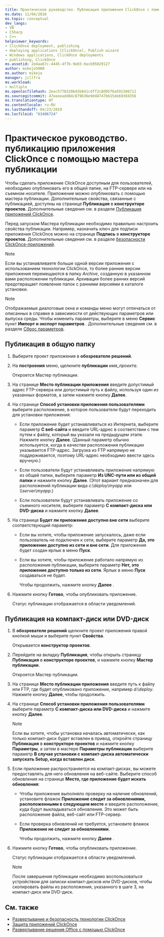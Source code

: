 ```yaml
---
title: Практическое руководство. Публикация приложения ClickOnce с помощью мастера публикации | Документация Майкрософт
ms.date: 11/04/2016
ms.topic: conceptual
dev_langs:
- VB
- CSharp
- C++
helpviewer_keywords:
- ClickOnce deployment, publishing
- deploying applications [ClickOnce], Publish wizard
- Windows applications, ClickOnce deployments
- publishing, ClickOnce
ms.assetid: 2e4aa67c-4445-4f7b-9e03-9acb95829127
author: mikejo5000
ms.author: mikejo
manager: jillfra
ms.workload:
- multiple
ms.openlocfilehash: 2eac5778320b45b841cdff2c8d95f6a591386712
ms.sourcegitcommit: 47eeeeadd84c879636e9d48747b615de69384356
ms.translationtype: HT
ms.contentlocale: ru-RU
ms.lasthandoff: 04/23/2019
ms.locfileid: "63406724"
---
```

# <a name="how-to-publish-a-clickonce-application-using-the-publish-wizard"></a>Практическое руководство. публикацию приложения ClickOnce с помощью мастера публикации
Чтобы сделать приложение ClickOnce доступным для пользователей, необходимо опубликовать его в общей папке, на FTP-сервере или на съемном носителе. Приложение можно опубликовать с помощью мастера публикации. Дополнительные свойства, связанные с публикацией, доступны на странице **Публикация** в **конструкторе проектов**. Дополнительные сведения см. в разделе [Публикация приложений ClickOnce](../deployment/publishing-clickonce-applications.md).

Перед запуском Мастера публикации необходимо правильно настроить свойства публикации. Например, назначить ключ для подписи приложения ClickOnce можно на странице **Подпись** в **конструкторе проектов**. Дополнительные сведения см. в разделе [безопасности ClickOnce-приложений](../deployment/securing-clickonce-applications.md).

> [!NOTE]
> Если вы устанавливаете больше одной версии приложения с использованием технологии ClickOnce, то более ранние версии приложения перемещаются в папку *Archive*, созданную в указанном вами расположении публикации. Архивация более ранних версий предотвращает появление папок с ранними версиями в каталоге установки.

> [!NOTE]
> Отображаемые диалоговые окна и команды меню могут отличаться от описанных в справке в зависимости от действующих параметров или выпуска среды. Чтобы изменить параметры, выберите в меню **Сервис** пункт **Импорт и экспорт параметров** . Дополнительные сведения см. в разделе [Сброс параметров](../ide/environment-settings.md#reset-settings).

## <a name="to-publish-to-a-file-share-or-path"></a>Публикация в общую папку

1. Выберите проект приложения в **обозревателе решений**.

2. На **построения** меню, щелкните **публикации** *имя_проекта*.

    Откроется Мастер публикации.

3. На странице **Место публикации приложения** введите допустимый адрес FTP-сервера или допустимый путь к файлу, используя один из указанных форматов, а затем нажмите кнопку **Далее**.

4. На странице **Способ установки приложения пользователями** выберите расположение, в которое пользователи будут переходить для установки приложения:

   - Если приложение будет устанавливаться из Интернета, выберите параметр **С веб-сайта** и введите URL-адрес в соответствии с тем путем к файлу, который вы указали на предыдущем этапе. Нажмите кнопку **Далее**. (Данный параметр обычно используется, когда в качестве расположения публикации указывается FTP-адрес. Загрузка из FTP напрямую не поддерживается, поэтому URL-адрес необходимо ввести здесь вручную.)

   - Если пользователи будут устанавливать приложение напрямую из общей папки, выберите параметр **Из UNC-пути или из общей папки** и нажмите кнопку **Далее**. (Этот вариант предназначен для расположений публикации вида *c:\deploy\myapp* или *\\\server\myapp*.)

   - Если пользователи будут устанавливать приложение со съемного носителя, выберите параметр **C компакт-диска или DVD-диска** и нажмите кнопку **Далее**.

5. На странице **Будет ли приложение доступно вне сети** выберите соответствующий параметр:

   - Если вы хотите, чтобы приложение запускалось, даже если пользователь не подключен к сети, выберите параметр **Да, это приложение доступно из сети и вне сети**. Для приложения будет создан ярлык в меню **Пуск**.

   - Если вы хотите, чтобы приложение работало напрямую из расположения публикации, выберите параметр **Нет, это приложение доступно только из сети**. Ярлык в меню **Пуск** создаваться не будет.

     Чтобы продолжить, нажмите кнопку **Далее** .

6. Нажмите кнопку **Готово**, чтобы опубликовать приложение.

    Статус публикации отображается в области уведомлений.

## <a name="to-publish-to-a-cd-rom-or-dvd-rom"></a>Публикация на компакт-диск или DVD-диск

1. В **обозревателе решений** щелкните проект приложения правой кнопкой мыши и выберите пункт **Свойства**.

    Открывается **конструктор проектов**.

2. Перейдите на вкладку **Публикация**, чтобы открыть страницу **Публикация** в **конструкторе проектов**, и нажмите кнопку **Мастер публикации**.

    Откроется Мастер публикации.

3. На странице **Место публикации приложения** введите путь к файлу или FTP, где будет опубликовано приложение, например *d:\deploy*. Нажмите кнопку **Далее**, чтобы продолжить.

4. На странице **Способ установки приложения пользователями** выберите параметр **С компакт-диска или DVD-диска** и нажмите кнопку **Далее**.

   > [!NOTE]
   > Если вы хотите, чтобы установка началась автоматически, как только компакт-диск будет вставлен в привод, откройте страницу **Публикация** в **конструкторе проектов** и нажмите кнопку **Параметры**, а затем в мастере **Параметры публикации** выберите параметр **В случае установки с компакт-диска автоматически запускать Setup, когда вставлен диск**.

5. Если приложение распространяется на компакт-дисках, вы можете предоставлять для него обновления на веб-сайте. Выберите способ обновления на странице **Место, где приложение будет искать обновления**:

   - Чтобы приложение выполняло проверку на наличие обновлений, установите флажок **Приложение следит за обновлениями, расположенными в следующем месте** и введите расположение, куда будут выкладываться обновления. Это может быть расположение файла, веб-сайт или FTP-сервер.

   - Если проверка обновлений не требуется, установите флажок **Приложение не следит за обновлениями**.

     Чтобы продолжить, нажмите кнопку **Далее** .

6. Нажмите кнопку **Готово**, чтобы опубликовать приложение.

    Статус публикации отображается в области уведомлений.

   > [!NOTE]
   > После завершения публикации необходимо воспользоваться устройством для записки компакт-дисков или DVD-дисков, чтобы скопировать файлы из расположения, указанного в шаге 3, на компакт-диск или DVD-диск.

## <a name="see-also"></a>См. также

- [Развертывание и безопасность технологии ClickOnce](../deployment/clickonce-security-and-deployment.md)
- [Защита приложений ClickOnce](../deployment/securing-clickonce-applications.md)
- [Развертывание решения Office с помощью ClickOnce](../vsto/deploying-an-office-solution-by-using-clickonce.md)